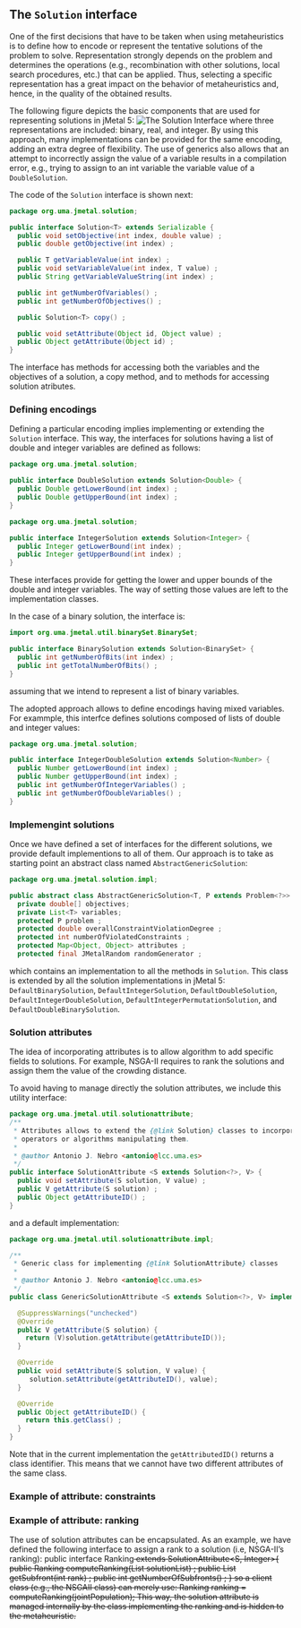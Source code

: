 ## The `Solution` interface

One of the first decisions that have to be taken when using metaheuristics is to define how to encode
or represent the tentative solutions of the problem to solve. Representation strongly depends on the
problem and determines the operations (e.g., recombination with other solutions, local search procedures,
etc.) that can be applied. Thus, selecting a specific representation has a great impact on the behavior
of metaheuristics and, hence, in the quality of the obtained results.

The following figure depicts the basic components that are used for representing solutions in jMetal 5:
![The Solution Interface](https://github.com/jMetal/jMetalDocumentation/blob/master/figures/jMetal5SolutionClassDiagram.png)
where three representations are included: binary, real, and integer. By using this approach, many implementations can be provided for the same encoding, adding an extra degree of flexibility. The use of generics also allows that an attempt to incorrectly assign the value of a variable results in a compilation error, e.g., trying to assign to an int variable the variable value of a `DoubleSolution`.

The code of the `Solution` interface is shown next:
```java
package org.uma.jmetal.solution;

public interface Solution<T> extends Serializable {
  public void setObjective(int index, double value) ;
  public double getObjective(int index) ;

  public T getVariableValue(int index) ;
  public void setVariableValue(int index, T value) ;
  public String getVariableValueString(int index) ;

  public int getNumberOfVariables() ;
  public int getNumberOfObjectives() ;

  public Solution<T> copy() ;

  public void setAttribute(Object id, Object value) ;
  public Object getAttribute(Object id) ;
}
```

The interface has methods for accessing both the variables and the objectives of a solution, a copy method, and to methods for accessing solution atributes. 

### Defining encodings
Defining a particular encoding implies implementing or extending the `Solution` interface. This way, the interfaces for solutions having a list of double and integer variables are defined as follows:
```java
package org.uma.jmetal.solution;

public interface DoubleSolution extends Solution<Double> {
  public Double getLowerBound(int index) ;
  public Double getUpperBound(int index) ;
}
```
```java 
package org.uma.jmetal.solution;

public interface IntegerSolution extends Solution<Integer> {
  public Integer getLowerBound(int index) ;
  public Integer getUpperBound(int index) ;
}
``` 
These interfaces provide for getting the lower and upper bounds of the double and integer variables. The way of setting those values are left to the implementation classes.

In the case of a binary solution, the interface is: 
```java
import org.uma.jmetal.util.binarySet.BinarySet;

public interface BinarySolution extends Solution<BinarySet> {
  public int getNumberOfBits(int index) ;
  public int getTotalNumberOfBits() ;
}
```

assuming that we intend to represent a list of binary variables.

The adopted approach allows to define encodings having mixed variables. For exammple, this interfce defines solutions composed of lists of double and integer values:
```java
package org.uma.jmetal.solution;

public interface IntegerDoubleSolution extends Solution<Number> {
  public Number getLowerBound(int index) ;
  public Number getUpperBound(int index) ;
  public int getNumberOfIntegerVariables() ;
  public int getNumberOfDoubleVariables() ;
}
```
### Implemengint solutions
Once we have defined a set of interfaces for the different solutions, we provide default implementions to all of them. Our approach is to take as starting point an abstract class named `AbstractGenericSolution`:
```java
package org.uma.jmetal.solution.impl;

public abstract class AbstractGenericSolution<T, P extends Problem<?>> implements Solution<T> {
  private double[] objectives;
  private List<T> variables;
  protected P problem ;
  protected double overallConstraintViolationDegree ;
  protected int numberOfViolatedConstraints ;
  protected Map<Object, Object> attributes ;
  protected final JMetalRandom randomGenerator ;
```
which contains an implementation to all the methods in `Solution`. This class is extended by all the solution implementations in jMetal 5: `DefaultBinarySolution`, `DefaultIntegerSolution`, `DefaultDoubleSolution`, `DefaultIntegerDoubleSolution`, `DefaultIntegerPermutationSolution`, and `DefaultDoubleBinarySolution`. 


### Solution attributes
The idea of incorporating attributes is to allow algorithm to add specific fields to solutions. For example, NSGA-II requires to rank the solutions and assign them the value of the crowding distance. 

To avoid having to manage directly the solution attributes, we include this utility interface:
```java
package org.uma.jmetal.util.solutionattribute;
/**
 * Attributes allows to extend the {@link Solution} classes to incorporate data required by
 * operators or algorithms manipulating them.
 *
 * @author Antonio J. Nebro <antonio@lcc.uma.es>
 */
public interface SolutionAttribute <S extends Solution<?>, V> {
  public void setAttribute(S solution, V value) ;
  public V getAttribute(S solution) ;
  public Object getAttributeID() ;
}
```

and a default implementation:
```java
package org.uma.jmetal.util.solutionattribute.impl;

/**
 * Generic class for implementing {@link SolutionAttribute} classes
 *
 * @author Antonio J. Nebro <antonio@lcc.uma.es>
 */
public class GenericSolutionAttribute <S extends Solution<?>, V> implements SolutionAttribute<S, V>{

  @SuppressWarnings("unchecked")
  @Override
  public V getAttribute(S solution) {
    return (V)solution.getAttribute(getAttributeID());
  }

  @Override
  public void setAttribute(S solution, V value) {
     solution.setAttribute(getAttributeID(), value);
  }

  @Override
  public Object getAttributeID() {
    return this.getClass() ;
  }
}
```
Note that in the current implementation the `getAttributedID()` returns a class identifier. This means that we cannot have two different attributes of the same class. 

### Example of attribute: constraints

### Example of attribute: ranking

The use of solution attributes can be encapsulated. As an
example, we have defined the following interface to assign a
rank to a solution (i.e, NSGA-II’s ranking):
public interface Ranking<S extends Solution>
extends SolutionAttribute<S, Integer>{
public Ranking computeRanking(List<S> solutionList) ;
public List<S> getSubfront(int rank) ;
public int getNumberOfSubfronts() ;
}
so a client class (e.g., the NSGAII class) can merely use:
Ranking ranking = computeRanking(jointPopulation);
This way, the solution attribute is managed internally by
the class implementing the ranking and is hidden to the
metaheuristic.
